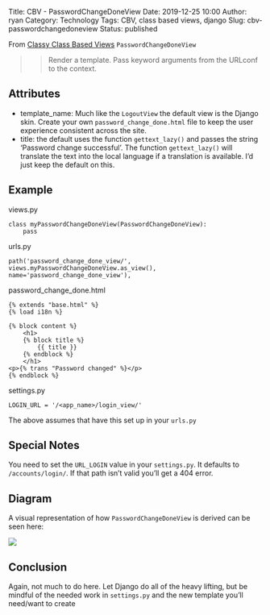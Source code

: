 Title: CBV - PasswordChangeDoneView
Date: 2019-12-25 10:00
Author: ryan
Category: Technology
Tags: CBV, class based views, django
Slug: cbv-passwordchangedoneview
Status: published

From [Classy Class Based Views](http://ccbv.co.uk/projects/Django/2.2/django.contrib.auth.views/PasswordChangeDoneView/) `PasswordChangeDoneView`

> > Render a template. Pass keyword arguments from the URLconf to the context.

## Attributes

-   template_name: Much like the `LogoutView` the default view is the Django skin. Create your own `password_change_done.html` file to keep the user experience consistent across the site.
-   title: the default uses the function `gettext_lazy()` and passes the string ‘Password change successful’. The function `gettext_lazy()` will translate the text into the local language if a translation is available. I’d just keep the default on this.

## Example

views.py

    class myPasswordChangeDoneView(PasswordChangeDoneView):
        pass

urls.py

    path('password_change_done_view/', views.myPasswordChangeDoneView.as_view(), name='password_change_done_view'),

password_change_done.html

    {% extends "base.html" %}
    {% load i18n %}

    {% block content %}
        <h1>
        {% block title %}
            {{ title }}
        {% endblock %}
        </h1>
    <p>{% trans "Password changed" %}</p>
    {% endblock %}

settings.py

    LOGIN_URL = '/<app_name>/login_view/'

The above assumes that have this set up in your `urls.py`

## Special Notes

You need to set the `URL_LOGIN` value in your `settings.py`. It defaults to `/accounts/login/`. If that path isn’t valid you’ll get a 404 error.

## Diagram

A visual representation of how `PasswordChangeDoneView` is derived can be seen here:

![](https://yuml.me/diagram/plain;/class/%5BPasswordContextMixin%7Bbg:white%7D%5D%5E-%5BPasswordChangeDoneView%7Bbg:green%7D%5D,%20%5BTemplateView%7Bbg:lightblue%7D%5D%5E-%5BPasswordChangeDoneView%7Bbg:green%7D%5D,%20%5BTemplateResponseMixin%7Bbg:white%7D%5D%5E-%5BTemplateView%7Bbg:lightblue%7D%5D,%20%5BContextMixin%7Bbg:white%7D%5D%5E-%5BTemplateView%7Bbg:lightblue%7D%5D,%20%5BView%7Bbg:lightblue%7D%5D%5E-%5BTemplateView%7Bbg:lightblue%7D%5D.svg)

## Conclusion

Again, not much to do here. Let Django do all of the heavy lifting, but be mindful of the needed work in `settings.py` and the new template you’ll need/want to create
